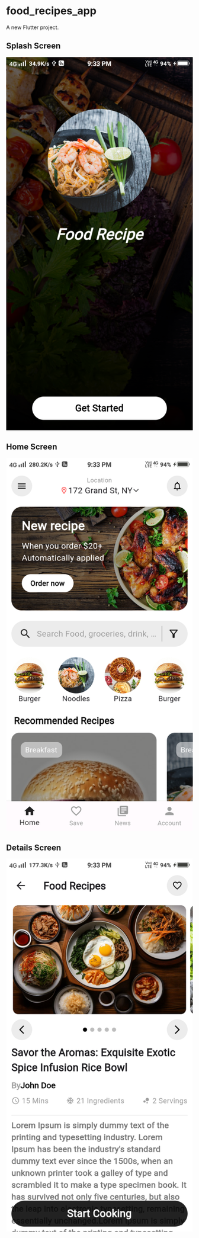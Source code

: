 # food_recipes_app

A new Flutter project.

## Splash Screen

 ![alt text](https://github.com/sudhir620/Food-Recipe-App-UI/blob/main/splash_screen.png)

## Home Screen

 ![alt text](https://github.com/sudhir620/Food-Recipe-App-UI/blob/main/home_screen.png)

 ## Details Screen
 
 ![alt text](https://github.com/sudhir620/Food-Recipe-App-UI/blob/main/details_screen.png)
